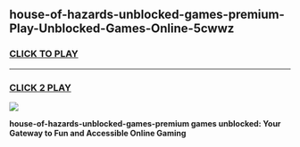 
## house-of-hazards-unblocked-games-premium-Play-Unblocked-Games-Online-5cwwz
<h3>
<a href="https://premium76.site?title=house-of-hazards-unblocked-games-premium&ref=25A">CLICK TO PLAY</a></h3>
<hr>

<h3>
<a href="https://premium76.site?title=house-of-hazards-unblocked-games-premium&ref=25A">CLICK 2 PLAY</a>
  
</h3>

<a href="https://premium76.site?title=house-of-hazards-unblocked-games-premium&ref=25A"><img src="https://clearcache.store/games.png"></a>


**house-of-hazards-unblocked-games-premium games unblocked: Your Gateway to Fun and Accessible Online Gaming**

